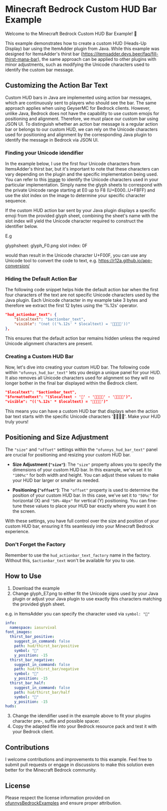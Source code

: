 # Minecraft Bedrock Custom HUD Bar Example

Welcome to the Minecraft Bedrock Custom HUD Bar Example! 🌟

This example demonstrates how to create a custom HUD (Heads-Up Display) bar using the ItemAdder plugin from Java. While this example was designed for ItemsAdder's thirst bar (https://itemsadder.devs.beer/faq/fill-thirst-mana-bar), the same approach can be applied to other plugins with minor adjustments, such as modifying the Unicode characters used to identify the custom bar message.

## Customizing the Action Bar Text

Custom HUD bars in Java are implemented using action bar messages, which are continuously sent to players who should see the bar. The same approach applies when using GeyserMC for Bedrock clients. However, unlike Java, Bedrock does not have the capability to use custom emojis for positioning and alignment. Therefore, we must place our custom bar using JSON UI. To distinguish whether an action bar message is a regular action bar or belongs to our custom HUD, we can rely on the Unicode characters used for positioning and alignment by the corresponding Java plugin to identify the message in Bedrock via JSON UI.

### Finding your Unicode idendifier

In the example below, I use the first four Unicode characters from ItemsAdder's thirst bar, but it's important to note that these characters can vary depending on the plugin and the specific implementation being used. You can refer to this [image](https://wiki.bedrock.dev/concepts/emojis.html#rp-font-glyph-e0-png) to identify the Unicode characters used in your particular implementation. Simply name the glyph sheets to correspond with the private Unicode range starting at E0 up to F8 (U+E000..U+F8FF) and use the slot index on the image to determine your specific character sequence.

If the custom HUD action bar sent by your Java plugin displays a specific emoji from the provided glyph sheet, combining the sheet's name with the slot index will yield the Unicode character required to construct the identifier below.

E.g

glyphsheet: glyph_F0.png
slot index: 0F

would than result in the Unicode character U+F00F, you can use any Unicode tool to convert the code to text, e.g. https://r12a.github.io/app-conversion/

### Hiding the Default Action Bar

The following code snippet helps hide the default action bar when the first four characters of the text are not specific Unicode characters used by the Java plugin.
Each Unicode character in my example take 3 bytes and therefore we extract the first 12 bytes using the '%.12s' operator.

```json
"hud_actionbar_text": {
    "$localtext": "$actionbar_text",
    "visible": "(not (('%.12s' * $localtext) = ''))"
},
```

This ensures that the default action bar remains hidden unless the required Unicode alignment characters are present.

### Creating a Custom HUD Bar

Now, let's dive into creating your custom HUD bar. The following code within `"ofunnys_hud_bar_text"` lets you design a unique panel for your HUD. It also removes all Unicode characters used for alignment so they will no longer bother in the final bar displayed within the Bedrock client.

```json
"$localtext": "$actionbar_text",
"$formattedtext": "($localtext - '' - '' - '')",
"visible": "(('%.12s' * $localtext) = '')"
```

This means you can have a custom HUD bar that displays when the action bar text starts with the specific Unicode characters ''. Make your HUD truly yours!


## Positioning and Size Adjustment

The `"size"` and `"offset"` settings within the `"ofunnys_hud_bar_text"` panel are crucial for positioning and resizing your custom HUD bar.

- **Size Adjustment (`"size"`)**: The `"size"` property allows you to specify the dimensions of your custom HUD bar. In this example, we've set it to `"100%c"` for both width and height. You can adjust these values to make your HUD bar larger or smaller as needed.

- **Positioning (`"offset"`)**: The `"offset"` property is used to determine the position of your custom HUD bar. In this case, we've set it to `"50%c"` for horizontal (X) and `"50%-48px"` for vertical (Y) positioning. You can fine-tune these values to place your HUD bar exactly where you want it on the screen.

With these settings, you have full control over the size and position of your custom HUD bar, ensuring it fits seamlessly into your Minecraft Bedrock experience.

### Don't Forget the Factory

Remember to use the `hud_actionbar_text_factory` name in the factory. Without this, `$actionbar_text` won't be available for you to use.

## How to Use

1. Download the example
2. Change glyph_E7.png to either fit the Unicode signs used by your Java plugin or adjust your Java plugin to use exactly this characters matching the provided glyph sheet.

e.g. in ItemsAdder you can specify the character used via `symbol: ""`

```YAML
info:
  namespace: iasurvival
font_images:
  thirst_bar_positive:
    suggest_in_command: false
    path: hud/thirst_bar/positive
    symbol: ""
    y_position: -15
  thirst_bar_negative:
    suggest_in_command: false
    path: hud/thirst_bar/negative
    symbol: ""
    y_position: -15
  thirst_bar_half:
    suggest_in_command: false
    path: hud/thirst_bar/half
    symbol: ""
    y_position: -15
huds:
```

3. Change the idendifier used in the example above to fit your plugins character pre-, suffix and possible spacer.
4. Copy the adapted file into your Bedrock resource pack and test it with your Bedrock client.

## Contributions

I welcome contributions and improvements to this example. Feel free to submit pull requests or engage in discussions to make this solution even better for the Minecraft Bedrock community.

## License

Please respect the license information provided on [ofunnysBedrockExamples](https://github.com/ofunny/ofunnysBedrockExamples) and ensure proper attribution.